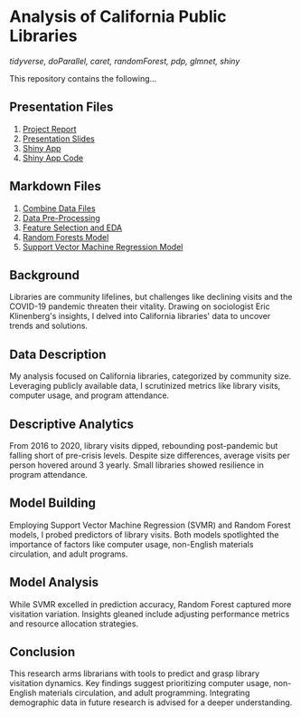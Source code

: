 # Analysis of California Public Libraries

*tidyverse, doParallel, caret, randomForest, pdp, glmnet, shiny*

This repository contains the following... 

## Presentation Files

1. [Project Report](https://github.com/itstrieu/California_Public_Libraries/blob/main/Project%20Report.pdf)
2. [Presentation Slides](https://github.com/itstrieu/California_Public_Libraries/blob/main/Presentation%20Slides.pdf)
3. [Shiny App](https://itstrieu.shinyapps.io/California_Public_Libraries/)
4. [Shiny App Code](https://github.com/itstrieu/California_Public_Libraries/blob/main/CPL_Shiny_App.R)

## Markdown Files

1. [Combine Data Files](https://github.com/itstrieu/California_Public_Libraries/blob/main/00_CPL_Combine_Data_Files.md)
2. [Data Pre-Processing](https://github.com/itstrieu/California_Public_Libraries/blob/main/01_CPL_Data_PreProcessing.md)
3. [Feature Selection and EDA](https://github.com/itstrieu/California_Public_Libraries/blob/main/02_CPL_Feature_Selection.md)
4. [Random Forests Model](https://github.com/itstrieu/California_Public_Libraries/blob/main/03_CPL_Random_Forests.md) 
5. [Support Vector Machine Regression Model](https://github.com/itstrieu/California_Public_Libraries/blob/main/04_Support_Vector_Machine_Regression.md) 

## Background

Libraries are community lifelines, but challenges like declining visits and the COVID-19 pandemic threaten their vitality. Drawing on sociologist Eric Klinenberg's insights, I delved into California libraries' data to uncover trends and solutions.

## Data Description

My analysis focused on California libraries, categorized by community size. Leveraging publicly available data, I scrutinized metrics like library visits, computer usage, and program attendance.

## Descriptive Analytics

From 2016 to 2020, library visits dipped, rebounding post-pandemic but falling short of pre-crisis levels. Despite size differences, average visits per person hovered around 3 yearly. Small libraries showed resilience in program attendance.

## Model Building

Employing Support Vector Machine Regression (SVMR) and Random Forest models, I probed predictors of library visits. Both models spotlighted the importance of factors like computer usage, non-English materials circulation, and adult programs.

## Model Analysis

While SVMR excelled in prediction accuracy, Random Forest captured more visitation variation. Insights gleaned include adjusting performance metrics and resource allocation strategies.

## Conclusion

This research arms librarians with tools to predict and grasp library visitation dynamics. Key findings suggest prioritizing computer usage, non-English materials circulation, and adult programming. Integrating demographic data in future research is advised for a deeper understanding.
